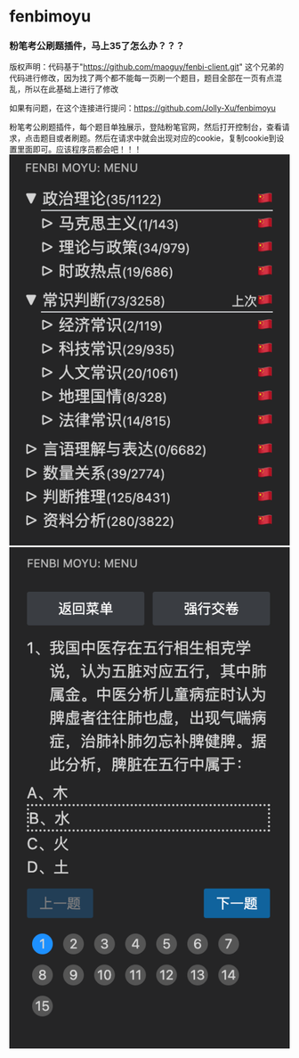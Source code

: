 # fenbimoyu
### 粉笔考公刷题插件，马上35了怎么办？？？
版权声明：代码基于"https://github.com/maoguy/fenbi-client.git"
这个兄弟的代码进行修改，因为找了两个都不能每一页刷一个题目，题目全部在一页有点混乱，所以在此基础上进行了修改

如果有问题，在这个连接进行提问：https://github.com/Jolly-Xu/fenbimoyu

粉笔考公刷题插件，每个题目单独展示，登陆粉笔官网，然后打开控制台，查看请求，点击题目或者刷题。然后在请求中就会出现对应的cookie，复制cookie到设置里面即可。应该程序员都会吧！！！
![图片1](./image.png)
![图片2](./image-1.png)
